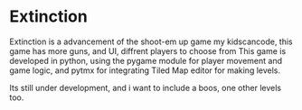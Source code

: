 # Extinction

Extinction is a advancement of the shoot-em up game my kidscancode, this game has more guns, and UI, diffrent players to choose from
This game is developed in python, using the pygame module for player movement and game logic, and pytmx for integrating 
Tiled Map editor for making levels.

Its still under development, and i want to include a boos, one other levels too.
